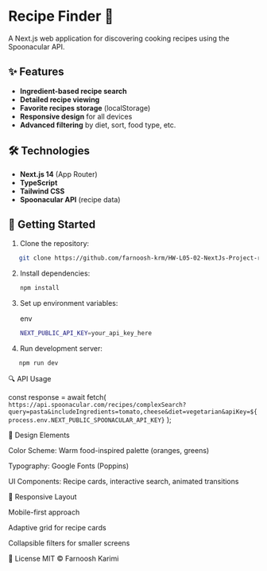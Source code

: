 # Recipe Finder 🍳

A Next.js web application for discovering cooking recipes using the Spoonacular API.

## ✨ Features

- **Ingredient-based recipe search**
- **Detailed recipe viewing**
- **Favorite recipes storage** (localStorage)
- **Responsive design** for all devices
- **Advanced filtering** by diet, sort, food type, etc.

## 🛠 Technologies

- **Next.js 14** (App Router)
- **TypeScript**
- **Tailwind CSS**
- **Spoonacular API** (recipe data)

## 🚀 Getting Started

1. Clone the repository:

```bash
   git clone https://github.com/farnoosh-krm/HW-L05-02-NextJs-Project-recipeFinder-farnoosh-karimi.git
```

2. Install dependencies:

   ```bash
   npm install
   ```

3. Set up environment variables:

   env

   ```bash
   NEXT_PUBLIC_API_KEY=your_api_key_here
   ```

4. Run development server:

```bash
   npm run dev
```

🔍 API Usage

const response = await fetch(
`https://api.spoonacular.com/recipes/complexSearch?query=pasta&includeIngredients=tomato,cheese&diet=vegetarian&apiKey=${process.env.NEXT_PUBLIC_SPOONACULAR_API_KEY}`
);

🎨 Design Elements

Color Scheme: Warm food-inspired palette (oranges, greens)

Typography: Google Fonts (Poppins)

UI Components: Recipe cards, interactive search, animated transitions

📱 Responsive Layout

Mobile-first approach

Adaptive grid for recipe cards

Collapsible filters for smaller screens

📜 License
MIT © Farnoosh Karimi
